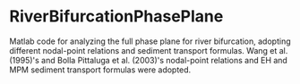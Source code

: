 # RiverBifurcationPhasePlane
Matlab code for analyzing the full phase plane for river bifurcation, adopting different nodal-point relations and sediment transport formulas.
Wang et al. (1995)'s and Bolla Pittaluga et al. (2003)'s nodal-point relations and EH and MPM sediment transport formulas were adopted.
